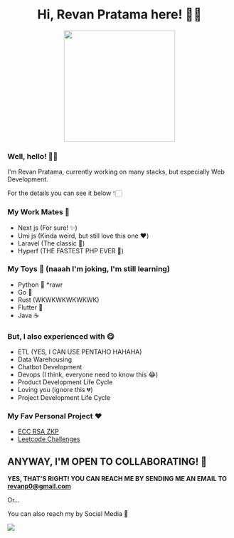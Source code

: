 <h1 align="center">Hi, Revan Pratama here! 👋🏻</h1>
<p align="center"><img src="https://media.giphy.com/media/fTI9mBoWLef8k/giphy.gif?cid=ecf05e47iinoa027xaj22mp4lmv4rof9bz2x3kop2601j0ds&ep=v1_gifs_search&rid=giphy.gif&ct=g" width="250px"></p>
<h3>Well, hello! 👋🏻</h3>
<p>
  I'm Revan Pratama, currently working on many stacks, but especially Web Development. 
</p>

<p>For the details you can see it below 👇🏻</p>

<h3>My Work Mates 💼</h3>

- Next js (For sure! ✨)
- Umi js (Kinda weird, but still love this one ❤️)
- Laravel (The classic 🫡)
- Hyperf (THE FASTEST PHP EVER 🚀)

<h3>My Toys 🧸 (naaah I'm joking, I'm still learning)</h3>

- Python 🐍 *rawr
- Go 💨
- Rust (WKWKWKWKWKWK)
- Flutter 📱
- Java ☕️

<h3>But, I also experienced with 😋</h3>

- ETL (YES, I CAN USE PENTAHO HAHAHA)
- Data Warehousing
- Chatbot Development
- Devops (I think, everyone need to know this 😂)
- Product Development Life Cycle
- Loving you (ignore this 💔)
- Project Development Life Cycle

<h3>My Fav Personal Project ❤️</h3>

- <a href="https://github.com/revanp/ecc-rsa-zkp" target="_BLANK">ECC RSA ZKP</a>
- <a href="https://github.com/revanp/leetcode-challenges" target="_BLANK">Leetcode Challenges</a>

<h2>ANYWAY, I'M OPEN TO COLLABORATING! 🥳</h2>

<p><strong>YES, THAT'S RIGHT! YOU CAN REACH ME BY SENDING ME AN EMAIL TO <a href="mailto:revanp0@gmail.com">revanp0@gmail.com</a></strong></p>

<p>Or...</p>
<p>You can also reach my by Social Media 🤗</p>

<a href="https://x.com/musuhphp" target="blank" align="center">
  <img align="center" src="https://img.shields.io/twitter/follow/musuhphp?style=for-the-badge&logo=X&logoColor=%23ffffff&labelColor=%23000000&color=%23000000">
</a>
